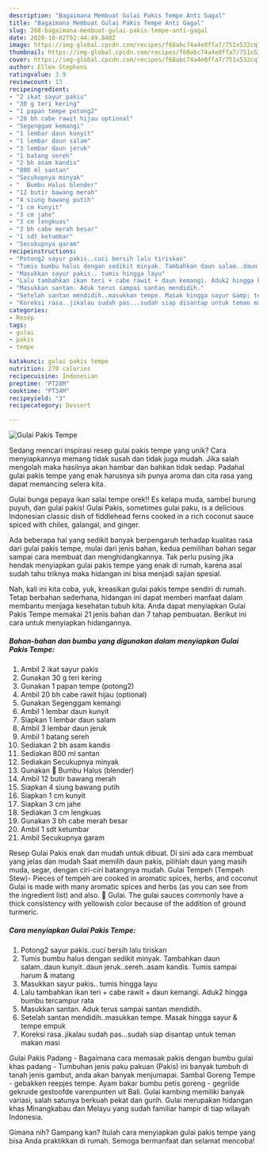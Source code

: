 ```yaml
---
description: "Bagaimana Membuat Gulai Pakis Tempe Anti Gagal"
title: "Bagaimana Membuat Gulai Pakis Tempe Anti Gagal"
slug: 268-bagaimana-membuat-gulai-pakis-tempe-anti-gagal
date: 2020-10-02T02:44:49.848Z
image: https://img-global.cpcdn.com/recipes/f68abc74a4e0ffa7/751x532cq70/gulai-pakis-tempe-foto-resep-utama.jpg
thumbnail: https://img-global.cpcdn.com/recipes/f68abc74a4e0ffa7/751x532cq70/gulai-pakis-tempe-foto-resep-utama.jpg
cover: https://img-global.cpcdn.com/recipes/f68abc74a4e0ffa7/751x532cq70/gulai-pakis-tempe-foto-resep-utama.jpg
author: Ellen Stephens
ratingvalue: 3.9
reviewcount: 13
recipeingredient:
- "2 ikat sayur pakis"
- "30 g teri kering"
- "1 papan tempe potong2"
- "20 bh cabe rawit hijau optional"
- "Segenggam kemangi"
- "1 lembar daun kunyit"
- "1 lembar daun salam"
- "3 lembar daun jeruk"
- "1 batang sereh"
- "2 bh asam kandis"
- "800 ml santan"
- "Secukupnya minyak"
- "  Bumbu Halus blender"
- "12 butir bawang merah"
- "4 siung bawang putih"
- "1 cm kunyit"
- "3 cm jahe"
- "3 cm lengkuas"
- "3 bh cabe merah besar"
- "1 sdt ketumbar"
- "Secukupnya garam"
recipeinstructions:
- "Potong2 sayur pakis..cuci bersih lalu tiriskan"
- "Tumis bumbu halus dengan sedikit minyak. Tambahkan daun salam..daun kunyit..daun jeruk..sereh..asam kandis. Tumis sampai harum &amp; matang"
- "Masukkan sayur pakis.. tumis hingga layu"
- "Lalu tambahkan ikan teri + cabe rawit + daun kemangi. Aduk2 hingga bumbu tercampur rata"
- "Masukkan santan. Aduk terus sampai santan mendidih."
- "Setelah santan mendidih..masukkan tempe. Masak hingga sayur &amp; tempe empuk"
- "Koreksi rasa..jikalau sudah pas...sudah siap disantap untuk teman makan masi"
categories:
- Resep
tags:
- gulai
- pakis
- tempe

katakunci: gulai pakis tempe 
nutrition: 270 calories
recipecuisine: Indonesian
preptime: "PT28M"
cooktime: "PT34M"
recipeyield: "3"
recipecategory: Dessert

---
```



![Gulai Pakis Tempe](https://img-global.cpcdn.com/recipes/f68abc74a4e0ffa7/751x532cq70/gulai-pakis-tempe-foto-resep-utama.jpg)

Sedang mencari inspirasi resep gulai pakis tempe yang unik? Cara menyiapkannya memang tidak susah dan tidak juga mudah. Jika salah mengolah maka hasilnya akan hambar dan bahkan tidak sedap. Padahal gulai pakis tempe yang enak harusnya sih punya aroma dan cita rasa yang dapat memancing selera kita.

Gulai bunga pepaya ikan salai tempe orek!! Es kelapa muda, sambel burung puyuh, dan gulai pakis! Gulai Pakis, sometimes gulai paku, is a delicious Indonesian classic dish of fiddlehead ferns cooked in a rich coconut sauce spiced with chiles, galangal, and ginger.

Ada beberapa hal yang sedikit banyak berpengaruh terhadap kualitas rasa dari gulai pakis tempe, mulai dari jenis bahan, kedua pemilihan bahan segar sampai cara membuat dan menghidangkannya. Tak perlu pusing jika hendak menyiapkan gulai pakis tempe yang enak di rumah, karena asal sudah tahu triknya maka hidangan ini bisa menjadi sajian spesial.


Nah, kali ini kita coba, yuk, kreasikan gulai pakis tempe sendiri di rumah. Tetap berbahan sederhana, hidangan ini dapat memberi manfaat dalam membantu menjaga kesehatan tubuh kita. Anda dapat menyiapkan Gulai Pakis Tempe memakai 21 jenis bahan dan 7 tahap pembuatan. Berikut ini cara untuk menyiapkan hidangannya.

<!--inarticleads1-->

##### Bahan-bahan dan bumbu yang digunakan dalam menyiapkan Gulai Pakis Tempe:

1. Ambil 2 ikat sayur pakis
1. Gunakan 30 g teri kering
1. Gunakan 1 papan tempe (potong2)
1. Ambil 20 bh cabe rawit hijau (optional)
1. Gunakan Segenggam kemangi
1. Ambil 1 lembar daun kunyit
1. Siapkan 1 lembar daun salam
1. Ambil 3 lembar daun jeruk
1. Ambil 1 batang sereh
1. Sediakan 2 bh asam kandis
1. Sediakan 800 ml santan
1. Sediakan Secukupnya minyak
1. Gunakan  🔘 Bumbu Halus (blender)
1. Ambil 12 butir bawang merah
1. Siapkan 4 siung bawang putih
1. Siapkan 1 cm kunyit
1. Siapkan 3 cm jahe
1. Sediakan 3 cm lengkuas
1. Gunakan 3 bh cabe merah besar
1. Ambil 1 sdt ketumbar
1. Ambil Secukupnya garam


Resep Gulai Pakis enak dan mudah untuk dibuat. Di sini ada cara membuat yang jelas dan mudah Saat memilih daun pakis, pilihlah daun yang masih muda, segar, dengan ciri-ciri batangnya mudah. Gulai Tempeh (Tempeh Stew)- Pieces of tempeh are cooked in aromatic spices, herbs, and coconut Gulai is made with many aromatic spices and herbs (as you can see from the ingredient list) and also. 🎦 Gulai. The gulai sauces commonly have a thick consistency with yellowish color because of the addition of ground turmeric. 

<!--inarticleads2-->

##### Cara menyiapkan Gulai Pakis Tempe:

1. Potong2 sayur pakis..cuci bersih lalu tiriskan
1. Tumis bumbu halus dengan sedikit minyak. Tambahkan daun salam..daun kunyit..daun jeruk..sereh..asam kandis. Tumis sampai harum &amp; matang
1. Masukkan sayur pakis.. tumis hingga layu
1. Lalu tambahkan ikan teri + cabe rawit + daun kemangi. Aduk2 hingga bumbu tercampur rata
1. Masukkan santan. Aduk terus sampai santan mendidih.
1. Setelah santan mendidih..masukkan tempe. Masak hingga sayur &amp; tempe empuk
1. Koreksi rasa..jikalau sudah pas...sudah siap disantap untuk teman makan masi


Gulai Pakis Padang - Bagaimana cara memasak pakis dengan bumbu gulai khas padang - Tumbuhan jenis paku pakuan (Pakis) ini banyak tumbuh di tanah jenis gambut, anda akan banyak menjumapai. Sambal Goreng Tempe - gebakken reepjes tempe. Ayam bakar bumbu petis goreng - gegrilde gekruide gestoofde varenpunten uit Bali. Gulai kambing memiliki banyak variasi, salah satunya berkuah pekat dan gurih. Gulai merupakan hidangan khas Minangkabau dan Melayu yang sudah familiar hampir di tiap wilayah Indonesia. 

Gimana nih? Gampang kan? Itulah cara menyiapkan gulai pakis tempe yang bisa Anda praktikkan di rumah. Semoga bermanfaat dan selamat mencoba!
